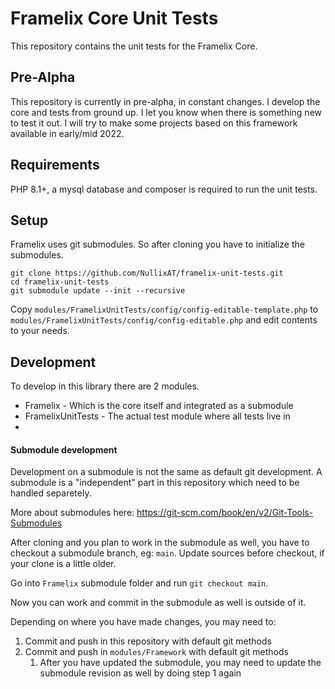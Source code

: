 # Framelix Core Unit Tests

This repository contains the unit tests for the Framelix Core.

## Pre-Alpha

This repository is currently in pre-alpha, in constant changes. I develop the core and tests from ground up. I let you
know when there is something new to test it out. I will try to make some projects based on this framework available in
early/mid 2022.

## Requirements
PHP 8.1+, a mysql database and composer is required to run the unit tests.
  
## Setup

Framelix uses git submodules. So after cloning you have to initialize the submodules.

    git clone https://github.com/NullixAT/framelix-unit-tests.git
    cd framelix-unit-tests
    git submodule update --init --recursive

Copy `modules/FramelixUnitTests/config/config-editable-template.php`
to `modules/FramelixUnitTests/config/config-editable.php` and edit contents to your needs.

## Development

To develop in this library there are 2 modules.

* Framelix - Which is the core itself and integrated as a submodule
* FramelixUnitTests - The actual test module where all tests live in
*

#### Submodule development

Development on a submodule is not the same as default git development. A submodule is a "independent" part in this
repository which need to be handled separetely.

More about submodules here: https://git-scm.com/book/en/v2/Git-Tools-Submodules

After cloning and you plan to work in the submodule as well, you have to checkout a submodule branch, eg: `main`. Update
sources before checkout, if your clone is a little older.

Go into `Framelix` submodule folder and run `git checkout main`.

Now you can work and commit in the submodule as well is outside of it.

Depending on where you have made changes, you may need to:

1. Commit and push in this repository with default git methods
2. Commit and push in `modules/Framework` with default git methods
    1. After you have updated the submodule, you may need to update the submodule revision as well by doing step 1 again